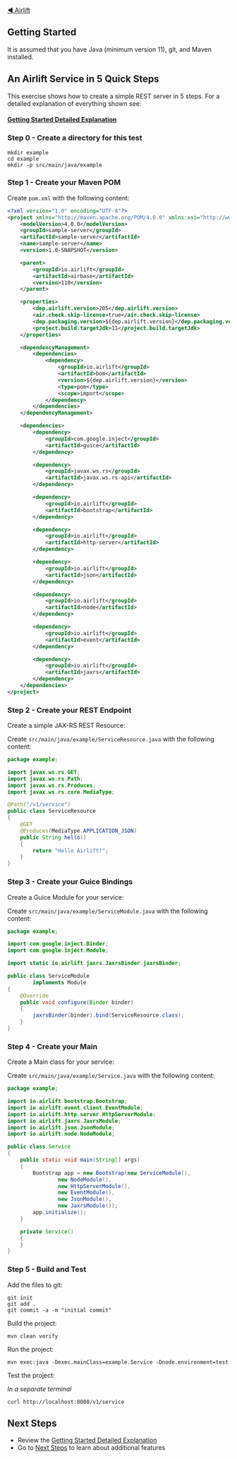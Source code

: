 [◀︎ Airlift](../README.md)

## Getting Started

It is assumed that you have Java (minimum version 11), git, and Maven installed. 

## An Airlift Service in 5 Quick Steps

This exercise shows how to create a simple REST server in 5 steps. For a detailed
explanation of everything shown see: 

#### [Getting Started Detailed Explanation](getting_started_explanation.md)

### Step 0 - Create a directory for this test

```
mkdir example
cd example
mkdir -p src/main/java/example
```

### Step 1 - Create your Maven POM

Create `pom.xml` with the following content:

```xml
<?xml version="1.0" encoding="UTF-8"?>
<project xmlns="http://maven.apache.org/POM/4.0.0" xmlns:xsi="http://www.w3.org/2001/XMLSchema-instance" xsi:schemaLocation="http://maven.apache.org/POM/4.0.0 http://maven.apache.org/xsd/maven-4.0.0.xsd">
    <modelVersion>4.0.0</modelVersion>
    <groupId>sample-server</groupId>
    <artifactId>sample-server</artifactId>
    <name>sample-server</name>
    <version>1.0-SNAPSHOT</version>

    <parent>
        <groupId>io.airlift</groupId>
        <artifactId>airbase</artifactId>
        <version>110</version>
    </parent>

    <properties>
        <dep.airlift.version>205</dep.airlift.version>
        <air.check.skip-license>true</air.check.skip-license>
        <dep.packaging.version>${dep.airlift.version}</dep.packaging.version>
        <project.build.targetJdk>11</project.build.targetJdk>
    </properties>

    <dependencyManagement>
        <dependencies>
            <dependency>
                <groupId>io.airlift</groupId>
                <artifactId>bom</artifactId>
                <version>${dep.airlift.version}</version>
                <type>pom</type>
                <scope>import</scope>
            </dependency>
        </dependencies>
    </dependencyManagement>

    <dependencies>
        <dependency>
            <groupId>com.google.inject</groupId>
            <artifactId>guice</artifactId>
        </dependency>

        <dependency>
            <groupId>javax.ws.rs</groupId>
            <artifactId>javax.ws.rs-api</artifactId>
        </dependency>

        <dependency>
            <groupId>io.airlift</groupId>
            <artifactId>bootstrap</artifactId>
        </dependency>

        <dependency>
            <groupId>io.airlift</groupId>
            <artifactId>http-server</artifactId>
        </dependency>

        <dependency>
            <groupId>io.airlift</groupId>
            <artifactId>json</artifactId>
        </dependency>

        <dependency>
            <groupId>io.airlift</groupId>
            <artifactId>node</artifactId>
        </dependency>

        <dependency>
            <groupId>io.airlift</groupId>
            <artifactId>event</artifactId>
        </dependency>

        <dependency>
            <groupId>io.airlift</groupId>
            <artifactId>jaxrs</artifactId>
        </dependency>
    </dependencies>
</project>
```

### Step 2 - Create your REST Endpoint

Create a simple JAX-RS REST Resource:

Create `src/main/java/example/ServiceResource.java` with the following content:

```java
package example;

import javax.ws.rs.GET;
import javax.ws.rs.Path;
import javax.ws.rs.Produces;
import javax.ws.rs.core.MediaType;

@Path("/v1/service")
public class ServiceResource
{
    @GET
    @Produces(MediaType.APPLICATION_JSON)
    public String hello()
    {
        return "Hello Airlift!";
    }
}
```

### Step 3 - Create your Guice Bindings

Create a Guice Module for your service:

Create `src/main/java/example/ServiceModule.java` with the following content:

```java
package example;

import com.google.inject.Binder;
import com.google.inject.Module;

import static io.airlift.jaxrs.JaxrsBinder.jaxrsBinder;

public class ServiceModule
        implements Module
{
    @Override
    public void configure(Binder binder)
    {
        jaxrsBinder(binder).bind(ServiceResource.class);
    }
}
```

### Step 4 - Create your Main 

Create a Main class for your service:

Create `src/main/java/example/Service.java` with the following content:

```java
package example;

import io.airlift.bootstrap.Bootstrap;
import io.airlift.event.client.EventModule;
import io.airlift.http.server.HttpServerModule;
import io.airlift.jaxrs.JaxrsModule;
import io.airlift.json.JsonModule;
import io.airlift.node.NodeModule;

public class Service
{
    public static void main(String[] args)
    {
        Bootstrap app = new Bootstrap(new ServiceModule(),
                new NodeModule(),
                new HttpServerModule(),
                new EventModule(),
                new JsonModule(),
                new JaxrsModule());
        app.initialize();
    }

    private Service()
    {
    }
}
```

### Step 5 - Build and Test

Add the files to git:

```
git init
git add .
git commit -a -m "initial commit"
```

Build the project:

```
mvn clean verify
```

Run the project:

```
mvn exec:java -Dexec.mainClass=example.Service -Dnode.environment=test
```

Test the project:

_In a separate terminal_

```
curl http://localhost:8080/v1/service
```

## Next Steps

- Review the [Getting Started Detailed Explanation](getting_started_explanation.md)
- Go to [Next Steps](next_steps.md) to learn about additional features
